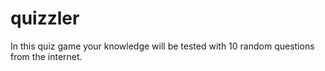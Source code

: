 # quizzler
In this quiz game your knowledge will be tested with 10 random questions from the internet.

